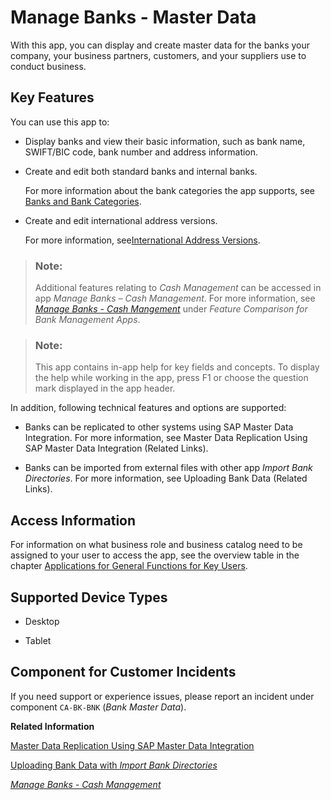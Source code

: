 <!-- loio0e2291626ec34988876ef0217355460d -->

# Manage Banks - Master Data



With this app, you can display and create master data for the banks your company, your business partners, customers, and your suppliers use to conduct business.



<a name="loio0e2291626ec34988876ef0217355460d__key_features"/>

## Key Features

You can use this app to:

-   Display banks and view their basic information, such as bank name, SWIFT/BIC code, bank number and address information.

-   Create and edit both standard banks and internal banks.

    For more information about the bank categories the app supports, see [Banks and Bank Categories](https://help.sap.com/docs/SAP_S4HANA_CLOUD/186460fdc35a4b64a713da9bb00deb1e/baf33b5b59b74f22b2073bd22f7f0003.html).

-   Create and edit international address versions.

    For more information, see[International Address Versions](https://help.sap.com/docs/SAP_S4HANA_CLOUD/f86dc2eb1f8b48c880a7607213104b27/73c580e08123406e92a3f7a2f6da43a5.html).


> ### Note:  
> Additional features relating to *Cash Management* can be accessed in app *Manage Banks – Cash Management*. For more information, see [*Manage Banks - Cash Mangement*](https://help.sap.com/docs/SAP_S4HANA_CLOUD/186460fdc35a4b64a713da9bb00deb1e/a4e4d58b503d4ab69f63d7ec92f3b1f9.html) under *Feature Comparison for Bank Management Apps*.

> ### Note:  
> This app contains in-app help for key fields and concepts. To display the help while working in the app, press F1 or choose the question mark displayed in the app header.



In addition, following technical features and options are supported:

-   Banks can be replicated to other systems using SAP Master Data Integration. For more information, see Master Data Replication Using SAP Master Data Integration \(Related Links\).

-   Banks can be imported from external files with other app *Import Bank Directories*. For more information, see Uploading Bank Data \(Related Links\).




## Access Information

For information on what business role and business catalog need to be assigned to your user to access the app, see the overview table in the chapter [Applications for General Functions for Key Users](https://help.sap.com/docs/SAP_MARKETING_CLOUD/e0cd7c1ecf3d4f2f9feb46ec1c5b68fb/e51ed7523f0744cba10877b6667216ee.html).



<a name="loio0e2291626ec34988876ef0217355460d__supported_devices"/>

## Supported Device Types

-   Desktop

-   Tablet




<a name="loio0e2291626ec34988876ef0217355460d__customer_component"/>

## Component for Customer Incidents

If you need support or experience issues, please report an incident under component `CA-BK-BNK` \(*Bank Master Data*\).

**Related Information**  


[Master Data Replication Using SAP Master Data Integration](https://help.sap.com/docs/SAP_S4HANA_CLOUD/0f69f8fb28ac4bf48d2b57b9637e81fa/34ee350171bf41bb8d015f8061a5a918.html)

[Uploading Bank Data with *Import Bank Directories*](https://help.sap.com/docs/SAP_S4HANA_CLOUD/186460fdc35a4b64a713da9bb00deb1e/375873fa35d344dab21cd80482f63cc3.html)

[*Manage Banks - Cash Management*](https://help.sap.com/docs/SAP_S4HANA_CLOUD/186460fdc35a4b64a713da9bb00deb1e/a4e4d58b503d4ab69f63d7ec92f3b1f9.html)

